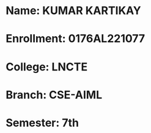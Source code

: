 # Name: KUMAR KARTIKAY

# Enrollment: 0176AL221077

# College: LNCTE

# Branch: CSE-AIML

# Semester: 7th
